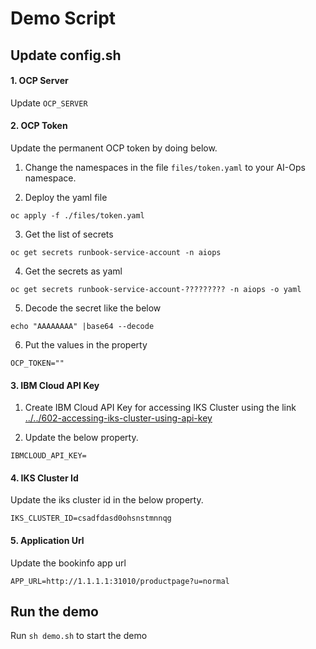 # Demo Script

## Update config.sh

#### 1. OCP Server

Update `OCP_SERVER`

#### 2. OCP Token

Update the permanent OCP token by doing below.

1. Change the namespaces in the file  `files/token.yaml` to your AI-Ops namespace.

2. Deploy the yaml file

 ```
 oc apply -f ./files/token.yaml
 ```

3. Get the list of secrets

 ```
oc get secrets runbook-service-account -n aiops
 ```

4. Get the secrets as yaml

```
oc get secrets runbook-service-account-????????? -n aiops -o yaml
```

5. Decode the secret like the below

```
echo "AAAAAAAA" |base64 --decode
```

6. Put the values in the property 

```
OCP_TOKEN=""
```

#### 3. IBM Cloud API Key

1. Create IBM Cloud API Key for accessing IKS Cluster using the link [../../602-accessing-iks-cluster-using-api-key](../../602-accessing-iks-cluster-using-api-keys) 

2. Update the below property.

```
IBMCLOUD_API_KEY=
```

#### 4. IKS Cluster Id

Update the iks cluster id in the below property.

```
IKS_CLUSTER_ID=csadfdasd0ohsnstmnnqg
```

#### 5. Application Url

Update the bookinfo app url

```
APP_URL=http://1.1.1.1:31010/productpage?u=normal
```

## Run the demo

Run `sh demo.sh` to start the demo